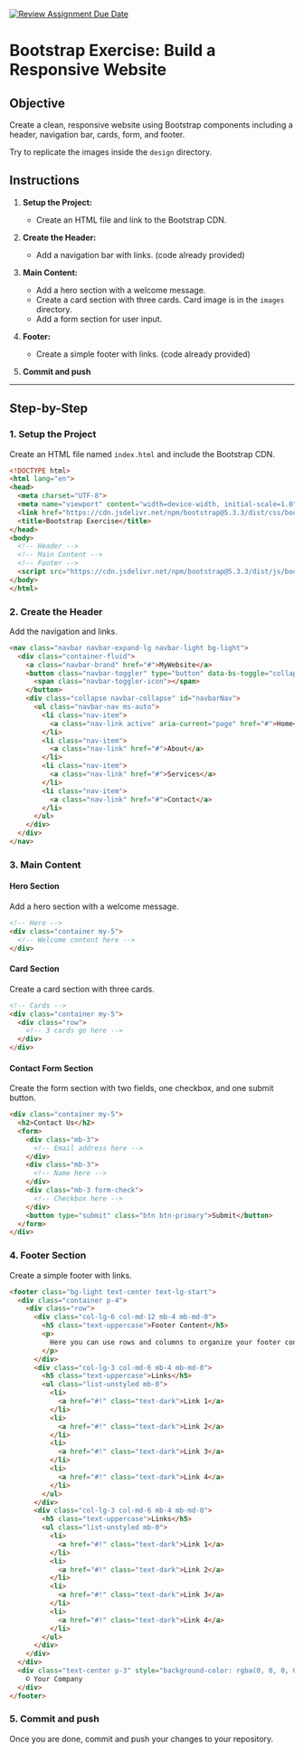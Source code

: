 [![Review Assignment Due Date](https://classroom.github.com/assets/deadline-readme-button-22041afd0340ce965d47ae6ef1cefeee28c7c493a6346c4f15d667ab976d596c.svg)](https://classroom.github.com/a/WFJndIx7)
# Bootstrap Exercise: Build a Responsive Website

## Objective

Create a clean, responsive website using Bootstrap components including a header, navigation bar, cards, form, and footer.

Try to replicate the images inside the `design` directory.

## Instructions

1. **Setup the Project:**
    - Create an HTML file and link to the Bootstrap CDN.

2. **Create the Header:**
    - Add a navigation bar with links. (code already provided)

3. **Main Content:**
    - Add a hero section with a welcome message.
    - Create a card section with three cards. Card image is in the `images` directory.
    - Add a form section for user input.

4. **Footer:**
    - Create a simple footer with links. (code already provided)

5. **Commit and push**

---

## Step-by-Step

### 1. Setup the Project

Create an HTML file named `index.html` and include the Bootstrap CDN.

```html
<!DOCTYPE html>
<html lang="en">
<head>
  <meta charset="UTF-8">
  <meta name="viewport" content="width=device-width, initial-scale=1.0">
  <link href="https://cdn.jsdelivr.net/npm/bootstrap@5.3.3/dist/css/bootstrap.min.css" rel="stylesheet" integrity="sha384-QWTKZyjpPEjISv5WaRU9OFeRpok6YctnYmDr5pNlyT2bRjXh0JMhjY6hW+ALEwIH" crossorigin="anonymous">
  <title>Bootstrap Exercise</title>
</head>
<body>
  <!-- Header -->
  <!-- Main Content -->
  <!-- Footer -->
  <script src="https://cdn.jsdelivr.net/npm/bootstrap@5.3.3/dist/js/bootstrap.bundle.min.js" integrity="sha384-YvpcrYf0tY3lHB60NNkmXc5s9fDVZLESaAA55NDzOxhy9GkcIdslK1eN7N6jIeHz" crossorigin="anonymous"></script>
</body>
</html>
```

### 2. Create the Header

Add the navigation and links.

```html
<nav class="navbar navbar-expand-lg navbar-light bg-light">
  <div class="container-fluid">
    <a class="navbar-brand" href="#">MyWebsite</a>
    <button class="navbar-toggler" type="button" data-bs-toggle="collapse" data-bs-target="#navbarNav" aria-controls="navbarNav" aria-expanded="false" aria-label="Toggle navigation">
      <span class="navbar-toggler-icon"></span>
    </button>
    <div class="collapse navbar-collapse" id="navbarNav">
      <ul class="navbar-nav ms-auto">
        <li class="nav-item">
          <a class="nav-link active" aria-current="page" href="#">Home</a>
        </li>
        <li class="nav-item">
          <a class="nav-link" href="#">About</a>
        </li>
        <li class="nav-item">
          <a class="nav-link" href="#">Services</a>
        </li>
        <li class="nav-item">
          <a class="nav-link" href="#">Contact</a>
        </li>
      </ul>
    </div>
  </div>
</nav>
```

### 3. Main Content

#### Hero Section

Add a hero section with a welcome message.

```html
<!-- Hero -->
<div class="container my-5">
  <!-- Welcome content here -->
</div>
```

#### Card Section

Create a card section with three cards.

```html
<!-- Cards -->
<div class="container my-5">
  <div class="row">
    <!-- 3 cards go here -->
  </div>
</div>
```

#### Contact Form Section

Create the form section with two fields, one checkbox, and one submit button.

```html
<div class="container my-5">
  <h2>Contact Us</h2>
  <form>
    <div class="mb-3">
      <!-- Email address here -->
    </div>
    <div class="mb-3">
      <!-- Name here -->
    </div>
    <div class="mb-3 form-check">
      <!-- Checkbox here -->
    </div>
    <button type="submit" class="btn btn-primary">Submit</button>
  </form>
</div>
```

### 4. Footer Section

Create a simple footer with links.

```html
<footer class="bg-light text-center text-lg-start">
  <div class="container p-4">
    <div class="row">
      <div class="col-lg-6 col-md-12 mb-4 mb-md-0">
        <h5 class="text-uppercase">Footer Content</h5>
        <p>
          Here you can use rows and columns to organize your footer content.
        </p>
      </div>
      <div class="col-lg-3 col-md-6 mb-4 mb-md-0">
        <h5 class="text-uppercase">Links</h5>
        <ul class="list-unstyled mb-0">
          <li>
            <a href="#!" class="text-dark">Link 1</a>
          </li>
          <li>
            <a href="#!" class="text-dark">Link 2</a>
          </li>
          <li>
            <a href="#!" class="text-dark">Link 3</a>
          </li>
          <li>
            <a href="#!" class="text-dark">Link 4</a>
          </li>
        </ul>
      </div>
      <div class="col-lg-3 col-md-6 mb-4 mb-md-0">
        <h5 class="text-uppercase">Links</h5>
        <ul class="list-unstyled mb-0">
          <li>
            <a href="#!" class="text-dark">Link 1</a>
          </li>
          <li>
            <a href="#!" class="text-dark">Link 2</a>
          </li>
          <li>
            <a href="#!" class="text-dark">Link 3</a>
          </li>
          <li>
            <a href="#!" class="text-dark">Link 4</a>
          </li>
        </ul>
      </div>
    </div>
  </div>
  <div class="text-center p-3" style="background-color: rgba(0, 0, 0, 0.2);">
    © Your Company
  </div>
</footer>
```

### 5. Commit and push

Once you are done, commit and push your changes to your repository.
